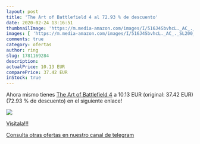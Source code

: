 ```yaml
---
layout: post
title: 'The Art of Battlefield 4 al 72.93 % de descuento'
date: 2020-02-24 13:16:51
thumbnailImage: 'https://m.media-amazon.com/images/I/516J4SbvhcL._AC_._SL200_.jpg'
images: [ 'https://m.media-amazon.com/images/I/516J4SbvhcL._AC_._SL200_.jpg' ]
comments: true
category: ofertas
author: ring
slug: 1781169284
description:
actualPrice: 10.13 EUR
comparePrice: 37.42 EUR
inStock: true
---
```


Ahora mismo tienes [The Art of Battlefield 4](https://www.amazon.com/dp/1781169284/?tag=redken08-20) a 10.13 EUR (original: 37.42 EUR) (72.93 %  de descuento) en el siguiente enlace!

[![](https://m.media-amazon.com/images/I/516J4SbvhcL._AC_._SL200_.jpg)](https://www.amazon.com/dp/1781169284/?tag=redken08-20)

[Visítala!!!](https://www.amazon.com/dp/1781169284/?tag=redken08-20)

[Consulta otras ofertas en nuestro canal de telegram](https://t.me/s/ofertas25)
